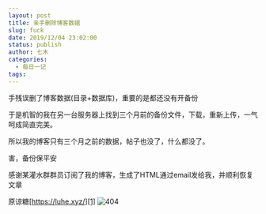 ```yaml
---
layout: post
title: 亲手删除博客数据
slug: fuck
date: 2019/12/04 23:02:00
status: publish
author: 七木
categories: 
  - 每日一记
tags: 
---
```



手残误删了博客数据(目录+数据库)，重要的是都还没有开备份

于是机智的我在另一台服务器上找到三个月前的备份文件，下载，重新上传，一气呵成简直完美。

所以我的博客只有三个月之前的数据，帖子也没了，什么都没了。

害，备份保平安

感谢某灌水群群员订阅了我的博客，生成了HTML通过email发给我，并顺利恢复文章

原谅糖[https://luhe.xyz/][1]
![404][2]


  [1]: https://luhe.xyz/
  [2]: https://cdn.imqimu.cn/2019/12/04/1575471991.png
